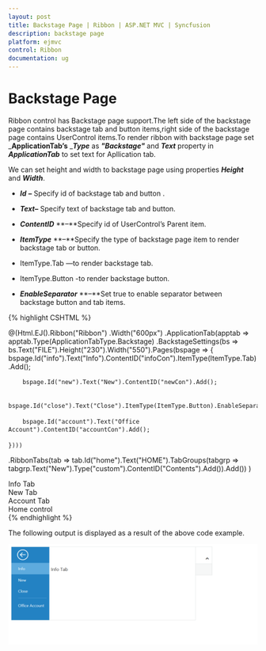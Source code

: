 ```yaml
---
layout: post
title: Backstage Page | Ribbon | ASP.NET MVC | Syncfusion
description: backstage page
platform: ejmvc
control: Ribbon
documentation: ug
---
```


# Backstage Page

Ribbon control has Backstage page support.The left side of the backstage page contains backstage tab and button items,right side of the backstage page contains UserControl items.To render ribbon with backstage page set _**ApplicationTab’s** __**Type**_ as _**"Backstage"**_ and _**Text**_ property in _**ApplicationTab**_ to set text for Apllication tab.

 We can set height and width to backstage page using properties _**Height**_ and _**Width**_.

* _**Id**_ **–** Specify id of backstage tab and button .

* _**Text**_**–** Specify text of backstage tab and button.

* _**ContentID**_ **–**Specify id of UserControl’s Parent item.

* _**ItemType**_ **–**Specify the type of backstage page item to render backstage tab or button.

* ItemType.Tab —to render backstage tab.

* ItemType.Button -to render backstage button.

* _**EnableSeparator**_ **–**Set true to enable separator between backstage button and tab items.




{% highlight CSHTML %}

@(Html.EJ().Ribbon("Ribbon")
.Width("600px")
.ApplicationTab(apptab => apptab.Type(ApplicationTabType.Backstage)
	.BackstageSettings(bs => bs.Text("FILE").Height("230").Width("550").Pages(bspage =>
	{
		bspage.Id("info").Text("Info").ContentID("infoCon").ItemType(ItemType.Tab).Add();

		bspage.Id("new").Text("New").ContentID("newCon").Add();

		bspage.Id("close").Text("Close").ItemType(ItemType.Button).EnableSeparator(true).Add();

		bspage.Id("account").Text("Office Account").ContentID("accountCon").Add();

	})))
.RibbonTabs(tab => tab.Id("home").Text("HOME").TabGroups(tabgrp => tabgrp.Text("New").Type("custom").ContentID("Contents").Add()).Add())
)

<div id="infoCon">Info Tab</div>

<div id="newCon">New Tab</div>

<div id="accountCon">Account Tab</div>

<div id="Contents">Home control</div>
{% endhighlight %}


The following output is displayed as a result of the above code example.

![](BackstagePage_images\backstagepage_img1.png)
